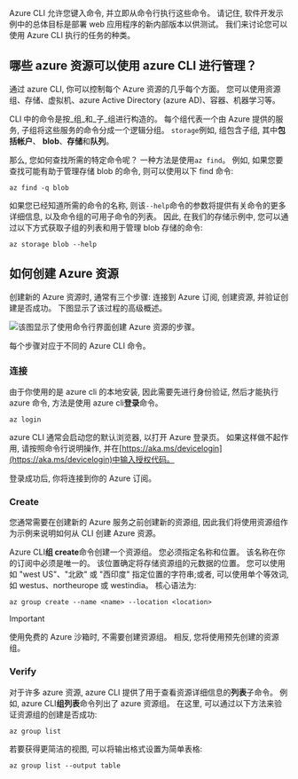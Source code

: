 Azure CLI 允许您键入命令, 并立即从命令行执行这些命令。 请记住, 软件开发示例中的总体目标是部署 web 应用程序的新内部版本以供测试。 我们来讨论您可以使用 Azure CLI 执行的任务的种类。

## <a name="what-azure-resources-can-be-managed-using-the-azure-cli"></a>哪些 azure 资源可以使用 azure CLI 进行管理？

通过 azure CLI, 你可以控制每个 Azure 资源的几乎每个方面。 您可以使用资源组、存储、虚拟机、azure Active Directory (azure AD)、容器、机器学习等。

CLI 中的命令是按_组_和_子_组进行构造的。 每个组代表一个由 Azure 提供的服务, 子组将这些服务的命令分成一个逻辑分组。 `storage`例如, 组包含子组, 其中**包括帐户**、 **blob**、**存储**和**队列**。

那么, 您如何查找所需的特定命令呢？ 一种方法是使用`az find`。 例如, 如果您要查找可能有助于管理存储 blob 的命令, 则可以使用以下 find 命令:

```azurecli
az find -q blob
```

如果您已经知道所需的命令的名称, 则该`--help`命令的参数将提供有关命令的更多详细信息, 以及命令组的可用子命令的列表。 因此, 在我们的存储示例中, 您可以通过以下方式获取子组的列表和用于管理 blob 存储的命令:

```azurecli
az storage blob --help
```

## <a name="how-to-create-an-azure-resource"></a>如何创建 Azure 资源

创建新的 Azure 资源时, 通常有三个步骤: 连接到 Azure 订阅, 创建资源, 并验证创建是否成功。 下图显示了该过程的高级概述。

![该图显示了使用命令行界面创建 Azure 资源的步骤。](../media/4-create-resources-overview.png)

每个步骤对应于不同的 Azure CLI 命令。

### <a name="connect"></a>连接

由于你使用的是 azure cli 的本地安装, 因此需要先进行身份验证, 然后才能执行 azure 命令, 方法是使用 azure cli**登录**命令。

```azurecli
az login
```

azure CLI 通常会启动您的默认浏览器, 以打开 Azure 登录页。 如果这样做不起作用, 请按照命令行说明操作, 并在[https://aka.ms/devicelogin](https://aka.ms/devicelogin)中输入授权代码。

登录成功后, 你将连接到你的 Azure 订阅。

### <a name="create"></a>Create

您通常需要在创建新的 Azure 服务之前创建新的资源组, 因此我们将使用资源组作为示例来说明如何从 CLI 创建 Azure 资源。

Azure CLI**组 create**命令创建一个资源组。 您必须指定名称和位置。 该名称在你的订阅中必须是唯一的。 该位置确定将存储资源组的元数据的位置。 您可以使用如 "west US"、"北欧" 或 "西印度" 指定位置的字符串;或者, 可以使用单个等效词, 如 westus、northeurope 或 westindia。 核心语法为:

```azurecli
az group create --name <name> --location <location>
```

> [!IMPORTANT]
> 使用免费的 Azure 沙箱时, 不需要创建资源组。 相反, 您将使用预先创建的资源组。

### <a name="verify"></a>Verify

对于许多 azure 资源, azure CLI 提供了用于查看资源详细信息的**列表**子命令。 例如, azure CLI**组列表**命令列出了 azure 资源组。 在这里, 可以通过以下方法来验证资源组的创建是否成功:

```azurecli
az group list
```

若要获得更简洁的视图, 可以将输出格式设置为简单表格:

```azurecli
az group list --output table
```
